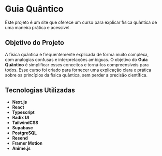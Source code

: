 # Guia Quântico

Este projeto é um site que oferece um curso para explicar física quântica de uma maneira prática e acessível.

## Objetivo do Projeto

A física quântica é frequentemente explicada de forma muito complexa, com analogias confusas e interpretações ambíguas. O objetivo do **Guia Quântico** é simplificar esses conceitos e torná-los compreensíveis para todos. Esse curso foi criado para fornecer uma explicação clara e prática sobre os princípios da física quântica, sem perder a precisão científica.

## Tecnologias Utilizadas

- **Next.js**
- **React**
- **Typescript**
- **Radix UI**
- **TailwindCSS**
- **Supabase**
- **PostgreSQL**
- **Resend**
- **Framer Motion**
- **Anime.js**
